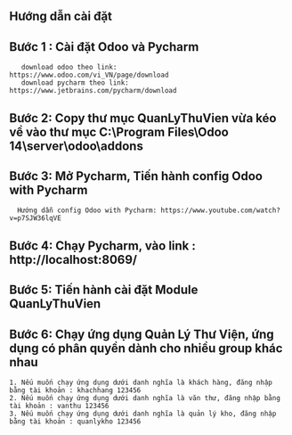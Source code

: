 ## Hướng dẫn cài đặt


## Bước 1 : Cài đặt Odoo và Pycharm
       download odoo theo link:      https://www.odoo.com/vi_VN/page/download
       download pycharm theo link:   https://www.jetbrains.com/pycharm/download

## Bước 2: Copy thư mục QuanLyThuVien vừa kéo về vào thư mục C:\Program Files\Odoo 14\server\odoo\addons


## Bước 3: Mở Pycharm, Tiến hành config Odoo with Pycharm
      Hướng dẫn config Odoo with Pycharm: https://www.youtube.com/watch?v=p7SJW36lqVE
      
## Bước 4: Chạy Pycharm, vào link : http://localhost:8069/

## Bước 5: Tiến hành cài đặt Module QuanLyThuVien

## Bước 6: Chạy ứng dụng Quản Lý Thư Viện, ứng dụng có phân quyền dành cho nhiều group khác nhau
    1. Nếu muốn chạy ứng dụng dưới danh nghĩa là khách hàng, đăng nhập bằng tài khoản : khachhang 123456
    2. Nếu muốn chạy ứng dụng dưới danh nghĩa là văn thư, đăng nhập bằng tài khoản : vanthu 123456
    3. Nếu muốn chạy ứng dụng dưới danh nghĩa là quản lý kho, đăng nhập bằng tài khoản : quanlykho 123456
    
